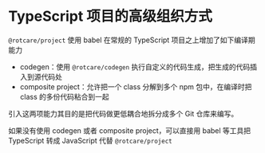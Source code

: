 # TypeScript 项目的高级组织方式

`@rotcare/project` 使用 babel 在常规的 TypeScript 项目之上增加了如下编译期能力

* codegen：使用 `@rotcare/codegen` 执行自定义的代码生成，把生成的代码插入到源代码处
* composite project：允许把一个 class 分解到多个 npm 包中，在编译时把 class 的多份代码粘合到一起

引入这两项能力其目的是把代码做更低耦合地拆分成多个 Git 仓库来编写。

如果没有使用 codegen 或者 composite project，可以直接用 babel 等工具把 TypeScript 转成 JavaScript 代替 `@rotcare/project`
